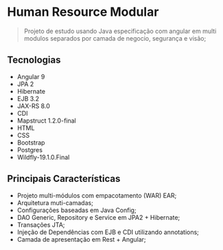 # Human Resource Modular
> Projeto de estudo usando Java especificação com angular em multi modulos separados por camada de negocio, segurança e visão;

## Tecnologias

* Angular 9
* JPA 2
* Hibernate
* EJB 3.2
* JAX-RS 8.0
* CDI
* Mapstruct 1.2.0-final
* HTML
* CSS
* Bootstrap
* Postgres
* Wildfly-19.1.0.Final

## Principais Características
* Projeto multi-módulos com empacotamento (WAR) EAR;
* Arquitetura muti-camadas;
* Configurações baseadas em Java Config;
* DAO Generic, Repository e Service em JPA2 + Hibernate;
* Transações JTA;
* Injeção de Dependências com EJB e CDI utilizando annotations;
* Camada de apresentação em Rest + Angular;
